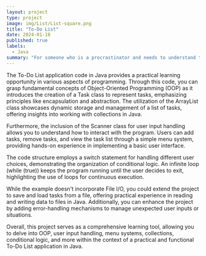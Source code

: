 ```yaml
---
layout: project
type: project
image: img/List/List-square.png
title: "To-Do List"
date: 2024-01-18
published: true
labels:
  - Java
summary: "For someone who is a procrastinator and needs to understand their are things to do."
---
```


The To-Do List application code in Java provides a practical learning opportunity in various aspects of programming. Through this code, you can grasp fundamental concepts of Object-Oriented Programming (OOP) as it introduces the creation of a Task class to represent tasks, emphasizing principles like encapsulation and abstraction. The utilization of the ArrayList class showcases dynamic storage and management of a list of tasks, offering insights into working with collections in Java.

Furthermore, the inclusion of the Scanner class for user input handling allows you to understand how to interact with the program. Users can add tasks, remove tasks, and view the task list through a simple menu system, providing hands-on experience in implementing a basic user interface.

The code structure employs a switch statement for handling different user choices, demonstrating the organization of conditional logic. An infinite loop (while (true)) keeps the program running until the user decides to exit, highlighting the use of loops for continuous execution.

While the example doesn't incorporate File I/O, you could extend the project to save and load tasks from a file, offering practical experience in reading and writing data to files in Java. Additionally, you can enhance the project by adding error-handling mechanisms to manage unexpected user inputs or situations.

Overall, this project serves as a comprehensive learning tool, allowing you to delve into OOP, user input handling, menu systems, collections, conditional logic, and more within the context of a practical and functional To-Do List application in Java.

